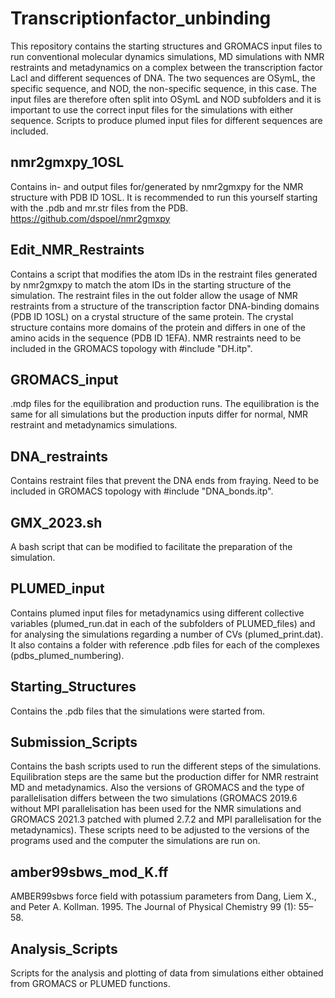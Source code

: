 # Transcriptionfactor_unbinding
This repository contains the starting structures and GROMACS input files to run conventional molecular dynamics simulations, MD simulations with NMR restraints and metadynamics on a complex between the transcription factor LacI and different sequences of DNA. The two sequences are OSymL, the specific sequence, and NOD, the non-specific sequence, in this case. The input files are therefore often split into OSymL and NOD subfolders and it is important to use the correct input files for the simulations with either sequence. Scripts to produce plumed input files for different sequences are included.

nmr2gmxpy_1OSL
--------------
Contains in- and output files for/generated by nmr2gmxpy for the NMR structure with PDB ID 1OSL.
It is recommended to run this yourself starting with the .pdb and mr.str files from the PDB.
https://github.com/dspoel/nmr2gmxpy

Edit_NMR_Restraints
------------------- 
Contains a script that modifies the atom IDs in the restraint files generated by nmr2gmxpy to match the atom IDs in the starting structure of the simulation.
The restraint files in the out folder allow the usage of NMR restraints from a structure of the transcription factor DNA-binding domains (PDB ID 1OSL) on a crystal structure of the same protein. The crystal structure contains more domains of the protein and differs in one of the amino acids in the sequence (PDB ID 1EFA).
NMR restraints need to be included in the GROMACS topology with #include "DH.itp".

GROMACS_input
-------------
.mdp files for the equilibration and production runs. The equilibration is the same for all simulations but the production inputs differ for normal, NMR restraint and metadynamics simulations.

DNA_restraints
-------------
Contains restraint files that prevent the DNA ends from fraying.
Need to be included in GROMACS topology with #include "DNA_bonds.itp".

GMX_2023.sh
-----------
A bash script that can be modified to facilitate the preparation of the simulation.

PLUMED_input
------------
Contains plumed input files for metadynamics using different collective variables (plumed_run.dat in each of the subfolders of PLUMED_files) and for analysing the simulations regarding a number of CVs (plumed_print.dat). It also contains a folder with reference .pdb files for each of the complexes (pdbs_plumed_numbering). 

Starting_Structures
-------------------
Contains the .pdb files that the simulations were started from.

Submission_Scripts
------------------
Contains the bash scripts used to run the different steps of the simulations. Equilibration steps are the same but the production differ for NMR restraint MD and metadynamics. Also the versions of GROMACS and the type of parallelisation differs between the two simulations (GROMACS 2019.6 without MPI parallelisation has been used for the NMR simulations and GROMACS 2021.3 patched with plumed 2.7.2 and MPI parallelisation for the metadynamics). 
These scripts need to be adjusted to the versions of the programs used and the computer the simulations are run on.

amber99sbws_mod_K.ff
--------------------
AMBER99sbws force field with potassium parameters from Dang, Liem X., and Peter A. Kollman. 1995. The Journal of Physical Chemistry 99 (1): 55–58.

Analysis_Scripts
----------------
Scripts for the analysis and plotting of data from simulations either obtained from GROMACS or PLUMED functions.

